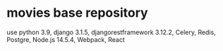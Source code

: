 # movies base repository
use python 3.9, django 3.1.5, djangorestframework 3.12.2, Celery, Redis, Postgre, Node.js 14.5.4, Webpack, React

